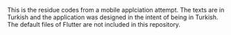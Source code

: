 This is the residue codes from a mobile applciation attempt. The texts are in Turkish and the application was designed in the intent of being in Turkish. The default files of Flutter are not included in this repository.
